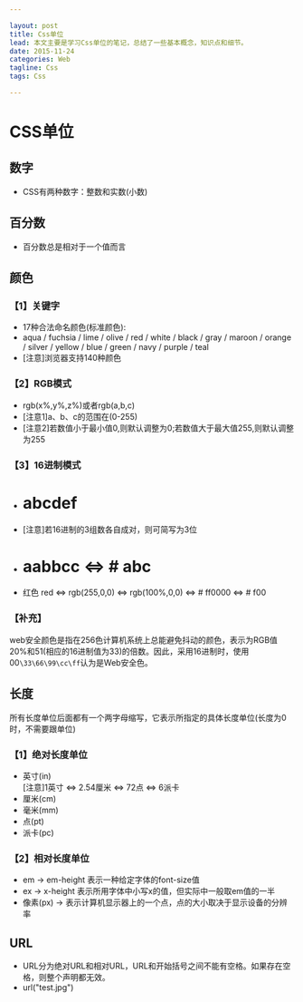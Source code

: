 ```yaml
---

layout: post  
title: Css单位  
lead: 本文主要是学习Css单位的笔记，总结了一些基本概念，知识点和细节。  
date: 2015-11-24  
categories: Web  
tagline: Css  
tags: Css

---
```


# CSS单位

## 数字

-	CSS有两种数字：整数和实数(小数)

## 百分数

-	百分数总是相对于一个值而言

## 颜色

### 【1】关键字

-	17种合法命名颜色(标准颜色):  
-	aqua / fuchsia / lime / olive / red / white / black / gray / maroon / orange / silver / yellow / blue / green / navy / purple / teal  
-	[注意]浏览器支持140种颜色  

### 【2】RGB模式

-	rgb(x%,y%,z%)或者rgb(a,b,c)  
-	[注意1]a、b、c的范围在(0-255)  
-	[注意2]若数值小于最小值0,则默认调整为0;若数值大于最大值255,则默认调整为255  

### 【3】16进制模式

-	# abcdef  
-	[注意]若16进制的3组数各自成对，则可简写为3位
-	# aabbcc <=> # abc  
-	红色 red <=> rgb(255,0,0) <=> rgb(100%,0,0) <=> # ff0000 <=> # f00

### 【补充】

web安全颜色是指在256色计算机系统上总能避免抖动的颜色，表示为RGB值20%和51(相应的16进制值为33)的倍数。因此，采用16进制时，使用00`\33\66\99\cc\ff`认为是Web安全色。

## 长度

所有长度单位后面都有一个两字母缩写，它表示所指定的具体长度单位(长度为0时，不需要跟单位)

### 【1】绝对长度单位

-	英寸(in)  
	[注意]1英寸 <=> 2.54厘米 <=> 72点 <=> 6派卡
-	厘米(cm)
-	毫米(mm)
-	点(pt)
-	派卡(pc)

### 【2】相对长度单位

-	em -> em-height 表示一种给定字体的font-size值
-	ex -> x-height 表示所用字体中小写x的值，但实际中一般取em值的一半
-	像素(px) -> 表示计算机显示器上的一个点，点的大小取决于显示设备的分辨率

## URL

-	URL分为绝对URL和相对URL，URL和开始括号之间不能有空格。如果存在空格，则整个声明都无效。
-	url("test.jpg")
